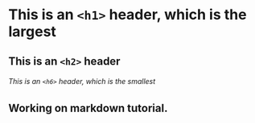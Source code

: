 # This is an `<h1>` header, which is the largest

## This is an `<h2>` header

###### This is an `<h6>` header, which is the smallest

## Working on markdown tutorial.
